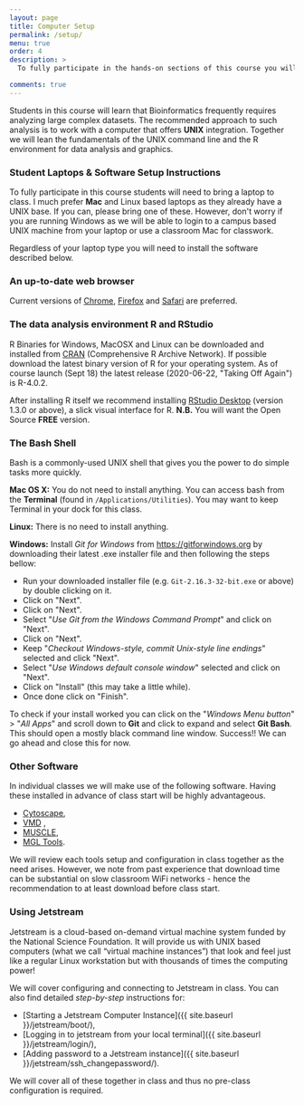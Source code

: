 ```yaml
---
layout: page
title: Computer Setup 
permalink: /setup/
menu: true
order: 4
description: > 
  To fully participate in the hands-on sections of this course you will need access to the software described below on your **own laptop**. Note that you may need Administrator privileges/permissions to install some of these.

comments: true
---
```


Students in this course will learn that Bioinformatics frequently requires analyzing large complex datasets. The recommended approach to such analysis is to work with a computer that offers **UNIX** integration. Together we will lean the fundamentals of the UNIX command line and the R environment for data analysis and graphics.


### Student Laptops & Software Setup Instructions
To fully participate in this course students will need to bring a laptop to class.  I much prefer **Mac** and Linux based laptops as they already have a UNIX base.  If you can, please bring one of these.  However, don't worry if you are running Windows as we will be able to login to a campus based UNIX machine from your laptop or use a classroom Mac for classwork. 

Regardless of your laptop type you will need to install the software described below.

### An up-to-date **web browser** 
Current versions of [Chrome](https://www.google.com/chrome/), [Firefox](http://www.mozilla.org/firefox/) and [Safari](Safari) are preferred.


### The data analysis environment **R** and **RStudio**
R Binaries for Windows, MacOSX and Linux can be downloaded and installed from [CRAN](http://cran.r-project.org/index.html) (Comprehensive R Archive Network). If possible download the latest binary version of R for your operating system. As of course launch (Sept 18) the latest release (2020-06-22, "Taking Off Again") is R-4.0.2.  

After installing R itself we recommend installing [RStudio Desktop](https://www.rstudio.com/products/rstudio/download/#download) (version 1.3.0 or above), a slick visual interface for R. **N.B.** You will want the Open Source **FREE** version.



### The Bash Shell
Bash is a commonly-used UNIX shell that gives you the power to do simple tasks more quickly.

**Mac OS X:** You do not need to install anything. You can access bash from the **Terminal** (found in `/Applications/Utilities`). You may want to keep Terminal in your dock for this class.

**Linux:** There is no need to install anything.

**Windows:** Install *Git for Windows* from <https://gitforwindows.org> by downloading their latest .exe installer file and then following the steps bellow:
- Run your downloaded installer file (e.g. `Git-2.16.3-32-bit.exe` or above) by double clicking on it.
- Click on "Next".
- Click on "Next".
- Select "*Use Git from the Windows Command Prompt*" and click on "Next".
- Click on "Next".
- Keep "*Checkout Windows-style, commit Unix-style line endings*" selected and click "Next".
- Select "*Use Windows default console window*" selected and click on "Next".
- Click on "Install" (this may take a little while).
- Once done click on "Finish".

To check if your install worked you can click on the "*Windows Menu button*" > "*All Apps*" and scroll down to **Git** and click to expand and select **Git Bash**. This should open a mostly black command line window. Success!! We can go ahead and close this for now.    


### Other Software
In individual classes we will make use of the following software. Having these installed in advance of class start will be highly advantageous.   

- [Cytoscape](https://cytoscape.org),  
- [VMD](http://www.ks.uiuc.edu/Development/Download/download.cgi) , 
- [MUSCLE](https://www.drive5.com/muscle/downloads.htm),
- [MGL Tools](http://mgltools.scripps.edu/downloads).

We will review each tools setup and configuration in class together as the need arises. However, we note from past experience that download time can be substantial on slow classroom WiFi networks - hence the recommendation to at least download before class start.   

<!-- 
### Text Editor
When you're writing code, it's nice to have a text editor that is optimized for writing code, with features like automatic color-coding of key words. The default text editor on Mac OS X and Linux is usually set to Vim, which is not famous for being intuitive. if you accidentally find yourself stuck in it, try typing the **escape key**, followed by **:q!** (colon, lower-case 'q', exclamation mark), then hitting Return to return to the shell. Nano is a basic editor and the default that we will use during this course. 


**Mac OS X:** nano should be pre-installed.

**Linux:** nano should be pre-installed.

**Windows:** Nano can be installed as a plugin to mobaxterm (see above). First start mobaxterm and then in the mobaxterm terminal type: `mobapt` Pressing Return will bring up a panel listing available additions. Please select **nano** by clicking on its entry and then the “Install/Update” button.
 --> 

### Using Jetstream

Jetstream is a cloud-based on-demand virtual machine system funded by the National Science Foundation. It will provide us with UNIX based computers (what we call “virtual machine instances”) that look and feel just like a regular Linux workstation but with thousands of times the computing power!  

We will cover configuring and connecting to Jetstream in class. You can also find detailed *step-by-step* instructions for:

 - [Starting a Jetstream Computer Instance]({{ site.baseurl }}/jetstream/boot/),
 - [Logging in to jetstream from your local terminal]({{ site.baseurl }}/jetstream/login/),
 - [Adding password to a Jetstream instance]({{ site.baseurl }}/jetstream/ssh_changepassword/). 

We will cover all of these together in class and thus no pre-class configuration is required.  

<!--- Still to complete...
### Why this class

### The semi-flipped classroom
-->

